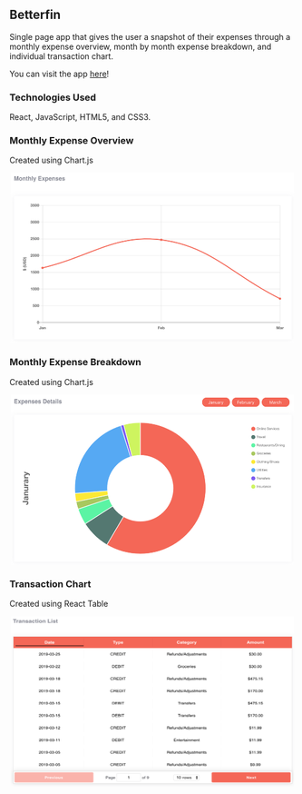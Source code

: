 ## Betterfin
Single page app that gives the user a snapshot of their expenses through a monthly expense overview, month by month expense breakdown, and individual transaction chart.

You can visit the app [here](https://betterfin-davidyoon.herokuapp.com/)!

### Technologies Used
React, JavaScript, HTML5, and CSS3.

### Monthly Expense Overview

Created using Chart.js

<p align="center">
<img src="./public/linegraph.jpeg" width="500" height="300" align="middle"/>
</p>

### Monthly Expense Breakdown

Created using Chart.js

<p align="center">
<img src="./public/piechart.jpeg" width="500" height="300" align="middle"/>
</p>

### Transaction Chart

Created using React Table

<p align="center">
<img src="./public/transactionchart.jpeg" width="500" height="300" align="middle"/>
</p>
